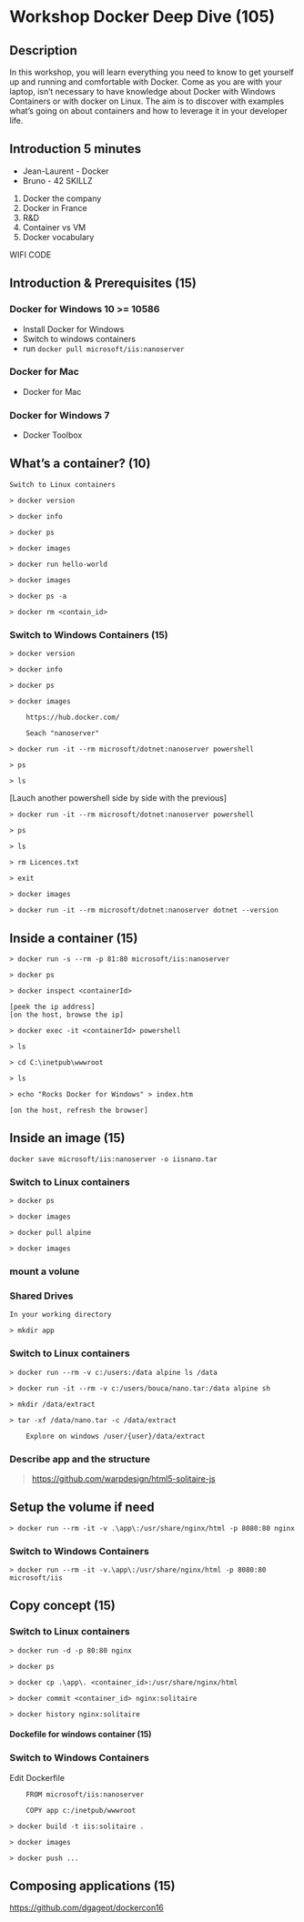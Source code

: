 # Workshop Docker Deep Dive (105)

## Description

In this workshop, you will learn everything you need to know to get yourself up and running and comfortable with Docker. Come as you are with your laptop, isn’t necessary to have knowledge about Docker with Windows Containers or with docker on Linux. The aim is to discover with examples what’s going on about containers and how to leverage it in your developer life.  

## Introduction 5 minutes
 * Jean-Laurent - Docker
 * Bruno - 42 SKILLZ
 
 1. Docker the company
 2. Docker in France
 3. R&D
 4. Container vs VM
 5. Docker vocabulary

WIFI CODE

## Introduction & Prerequisites (15)

### Docker for Windows 10 >= 10586
 * Install Docker for Windows
 * Switch to windows containers
 * run `docker pull microsoft/iis:nanoserver`
 
### Docker for Mac
 * Docker for Mac
 
### Docker for Windows 7
 * Docker Toolbox


## What’s a container? (10)
```
Switch to Linux containers

> docker version

> docker info

> docker ps

> docker images

> docker run hello-world

> docker images

> docker ps -a

> docker rm <contain_id>
```
### Switch to Windows Containers (15)
```
> docker version

> docker info

> docker ps

> docker images

    https://hub.docker.com/

    Seach "nanoserver"

> docker run -it --rm microsoft/dotnet:nanoserver powershell

> ps

> ls
```

[Lauch another powershell side by side with the previous]
```
> docker run -it --rm microsoft/dotnet:nanoserver powershell

> ps

> ls

> rm Licences.txt

> exit

> docker images

> docker run -it --rm microsoft/dotnet:nanoserver dotnet --version
```

## Inside a container (15)
```
> docker run -s --rm -p 81:80 microsoft/iis:nanoserver

> docker ps

> docker inspect <containerId>

[peek the ip address]
[on the host, browse the ip]

> docker exec -it <containerId> powershell

> ls

> cd C:\inetpub\wwwroot

> ls

> echo "Rocks Docker for Windows" > index.htm

[on the host, refresh the browser]
```
## Inside an image (15)

`docker save microsoft/iis:nanoserver -o iisnano.tar`

### Switch to Linux containers
```
> docker ps

> docker images

> docker pull alpine

> docker images
```
### mount a volune

### Shared Drives
```
In your working directory

> mkdir app
```
### Switch to Linux containers
```
> docker run --rm -v c:/users:/data alpine ls /data

> docker run -it --rm -v c:/users/bouca/nano.tar:/data alpine sh

> mkdir /data/extract

> tar -xf /data/nano.tar -c /data/extract

    Explore on windows /user/{user}/data/extract
```
### Describe app and the structure

> https://github.com/warpdesign/html5-solitaire-js

## Setup the volume if need
```
> docker run --rm -it -v .\app\:/usr/share/nginx/html -p 8080:80 nginx
```
### Switch to Windows Containers
```
> docker run --rm -it -v.\app\:/usr/share/nginx/html -p 8080:80 microsoft/iis
```
## Copy concept (15)

### Switch to Linux containers
```
> docker run -d -p 80:80 nginx

> docker ps

> docker cp .\app\. <container_id>:/usr/share/nginx/html

> docker commit <container_id> nginx:solitaire

> docker history nginx:solitaire
```
#### Dockefile for windows container (15)

### Switch to Windows Containers

Edit Dockerfile
```
    FROM microsoft/iis:nanoserver

    COPY app c:/inetpub/wwwroot
```
```
> docker build -t iis:solitaire .

> docker images

> docker push ...
```
## Composing applications (15)

https://github.com/dgageot/dockercon16
